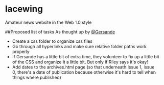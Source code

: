 # lacewing
Amateur news website in the Web 1.0 style

##Proposed list of tasks
As thought up by [@Gersande](http://github.com/gersande)

* Create a css folder to organize css files 
* Go through all hyperlinks and make sure relative folder paths work properly 
* If Gersande has a little bit of extra time, they volunteer to fix up a little bit of the CSS and organize it a little bit. But only if Riley says it's okay! 
* Add dates to the archives.html page (so that underneath Issue 1, Issue 0, there's a date of publication because otherwise it's hard to tell when things where published)